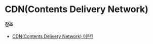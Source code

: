 # CDN(Contents Delivery Network)





#### 참조

- [CDN(Contents Delivery Network) 이란?](https://goddaehee.tistory.com/173)

